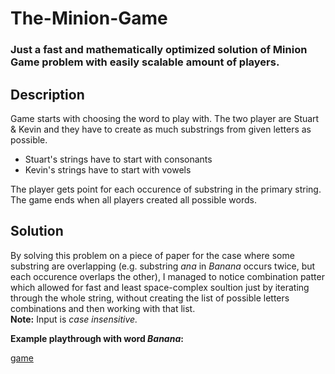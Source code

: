 # The-Minion-Game
### Just a fast and mathematically optimized solution of Minion Game problem with easily scalable amount of players.
## Description
Game starts with choosing the word to play with. The two player are Stuart & Kevin and they have to create as much substrings from given letters as possible.<br>
- Stuart's strings have to start with consonants
- Kevin's strings have to start with vowels

The player gets point for each occurence of substring in the primary string. The game ends when all players created all possible words.
## Solution
By solving this problem on a piece of paper for the case where some substring are overlapping (e.g. substring *ana* in *Banana* occurs twice, but each occurence overlaps the other), I managed to notice combination patter which allowed for fast and least space-complex soultion just by iterating through the whole string, without creating the list of possible letters combinations and then working with that list.<br>
**Note:** Input is *case insensitive.*

__Example playthrough with word *Banana*:__

[game](/img/game.png)
